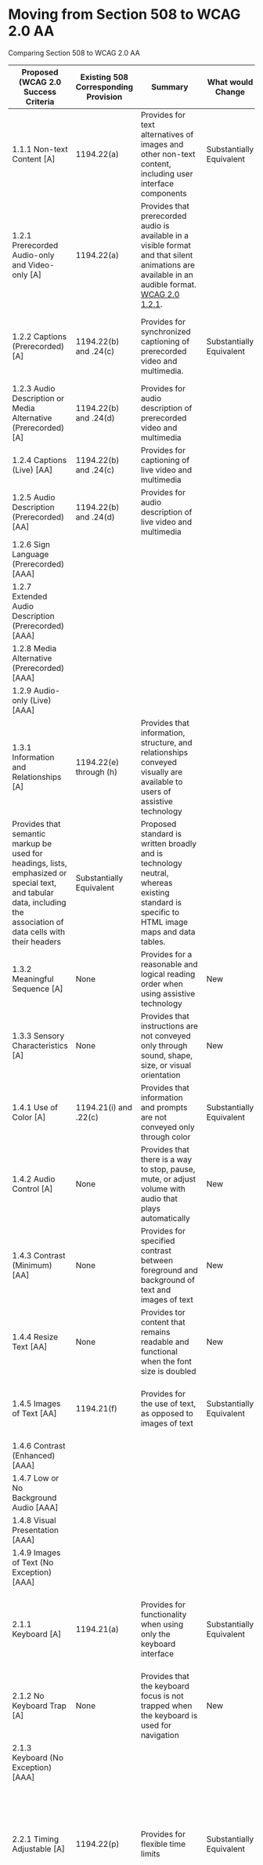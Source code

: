 # Moving from Section 508 to WCAG 2.0 AA
Comparing Section 508 to WCAG 2.0 AA


|Proposed (WCAG 2.0 Success Criteria|Existing 508 Corresponding Provision|Summary|What would Change|Comment|
|--- |--- |--- |--- |--- |
|1.1.1 Non-text Content [A]|1194.22(a)|Provides for text alternatives of images and other non-text content, including user interface components|Substantially Equivalent|WCAG 2.0 provides additional detail for categories of non-text content [WCAG 2.0 1.1.1](https://www.w3.org/WAI/WCAG20/quickref/#qr-text-equiv-all).|
|1.2.1 Prerecorded Audio-only and Video-only [A]|1194.22(a)|Provides that prerecorded audio is available in a visible format and that silent animations are available in an audible format. [WCAG 2.0 1.2.1](https://www.w3.org/WAI/WCAG20/quickref/#qr-media-equiv-av-only-alt).|
|1.2.2 Captions (Prerecorded) [A]|1194.22(b) and .24(c)|Provides for synchronized captioning of prerecorded video and multimedia.|Substantially Equivalent|Proposed standard distinguishes between live and prerecorded media. [WCAG 2.0 1.2.2](https://www.w3.org/WAI/WCAG20/quickref/#qr-media-equiv-captions).|
|1.2.3 Audio Description or Media Alternative (Prerecorded) [A]|1194.22(b) and .24(d)|Provides for audio description of prerecorded video and multimedia || [WCAG 2.0 1.2.3](https://www.w3.org/WAI/WCAG20/quickref/#qr-media-equiv-audio-desc)|
|1.2.4 Captions (Live) [AA]|1194.22(b) and .24(c)|Provides for captioning of live video and multimedia || [WCAG 2.0 1.2.4](https://www.w3.org/WAI/WCAG20/quickref/#qr-media-equiv-real-time-captions)|
|1.2.5 Audio Description (Prerecorded) [AA]|1194.22(b) and .24(d)|Provides for audio description of live video and multimedia || [WCAG 2.0 1.2.5](https://www.w3.org/WAI/WCAG20/quickref/#qr-media-equiv-audio-desc-only)|
|1.2.6 Sign Language (Prerecorded) [AAA]|  |  |  |  |
|1.2.7 Extended Audio Description (Prerecorded) [AAA]|  |  |  |  |
|1.2.8 Media Alternative (Prerecorded) [AAA]|  |  |  |  |
|1.2.9 Audio-only (Live) [AAA]|  |  |  |  |
|1.3.1 Information and Relationships [A]|1194.22(e) through (h)|Provides that information, structure, and relationships conveyed visually are available to users of assistive technology
Provides that semantic markup be used for headings, lists, emphasized or special text, and tabular data, including the association of data cells with their headers|Substantially Equivalent|Proposed standard is written broadly and is technology neutral, whereas existing standard is specific to HTML image maps and data tables.|
|1.3.2 Meaningful Sequence [A]|None|Provides for a reasonable and logical reading order  when using assistive technology|New||
|1.3.3 Sensory Characteristics [A]|None|Provides that instructions are not conveyed only through sound, shape, size, or visual orientation|New||
|1.4.1 Use of Color [A]|1194.21(i) and .22(c)|Provides that information and prompts are not conveyed only through color|Substantially Equivalent|No technical difference.|
|1.4.2 Audio Control [A]|None|Provides that there is a way to stop, pause, mute, or adjust volume with audio that plays automatically|New||
|1.4.3 Contrast (Minimum) [AA]|None|Provides for specified contrast between foreground and background of text and images of text|New||
|1.4.4 Resize Text [AA]|None|Provides tor content that remains readable and functional when the font size is doubled|New||
|1.4.5 Images of Text [AA]|1194.21(f)|Provides for the use of text, as opposed to images of text|Substantially Equivalent|Proposed standard provides detail for two situations where images of text are permissible.|
|1.4.6 Contrast (Enhanced) [AAA]|  |  |  |  |
|1.4.7 Low or No Background Audio [AAA]|  |  |  |  |
|1.4.8 Visual Presentation [AAA]|  |  |  |  |
|1.4.9 Images of Text (No Exception) [AAA]|  |  |  |  |
|2.1.1 Keyboard [A]|1194.21(a)|Provides for functionality when using only the keyboard interface|Substantially Equivalent|Proposed standard clarifies the requirement by emphasizing the method of input, rather than the nature of the output.|
|2.1.2 No Keyboard Trap [A]|None|Provides that the keyboard focus is not trapped when the keyboard is used for navigation|New||
|2.1.3 Keyboard (No Exception) [AAA]|  |  |  |  |
|2.2.1 Timing Adjustable [A]|1194.22(p)|Provides for flexible time limits|Substantially Equivalent|Proposed standard provides additional options to the single approach specified in the existing provision (that the user “be alerted and given sufficient time to indicate more time is required”).|
|2.2.2 Pause, Stop, Hide [A]|1194.21(h)|Provides for user control over moving, blinking, scrolling, and information that updates automatically|Substantially Equivalent|Proposed standard specifies options (pause, stop, hide, or control the frequency) instead of “displayable in at least one non-animated presentation mode”, and allows for when animation “is part of an activity where it is essential” (for example, data that is being updated in real time).|
|2.2.3 No Timing [AAA]|  |  |  |  |
|2.2.4 Interruptions [AAA]|  |  |  |  |
|2.2.5 Re-authenticating [AAA]|  |  |  |  |
|2.3.1 Three Flashes or Below Threshold [A]|1194.21(k) and .22(j)|Provides that nothing flashes more than three times per second, unless the flash is very small and does not contain too much red|Substantially Equivalent|Proposed standard takes into consideration the size and hue of the flash.|
|2.3.2 Three Flashes [AAA]|  |  |  |  |
|2.4.1 Bypass Blocks [A]|1194.22(o)|Provides for a skip navigation link or other means to bypass repetitive content|Substantially Equivalent|Proposed standard uses the phrase “blocks of content that are repeated” instead of just “repetitive navigation links”.|
|2.4.2 Page Title [A]|1194.22(i)|Provides for descriptive and informative page titles|Substantially Equivalent|Proposed standard is for all types of content instead of just HTML frames.|
|2.4.3 Focus Order [A]|None|Provides for a keyboard-oriented navigation order that is reasonable and logical Provides that links, form elements, and other user interface controls and components have a reasonable and logical navigation order|New||
|2.4.4 Link Purpose (In Context) [A]|None|Provides that the purpose of any link is understandable from its text or context|New||
|2.4.5 Multiple Ways  [AA]|None|Provides for two or more means to locate content|New||
|2.4.6 Headings and Labels [AA]|None|Provides that headings and labels are descriptive|New||
|2.4.7 Focus Visible [AA]|1194.21(c)|Provides that the keyboard focus is visually apparent when using the keyboard to navigate|Substantially Equivalent|Proposed standard uses the phrase “indicator is visible” instead of “well-defined on-screen indication”.|
|2.4.8 Location [AAA]|  |  |  |  |
|2.4.9 Link Purpose (Link Only) [AAA]|  |  |  |  |
|2.4.10 Section Headings [AAA]|  |  |  |  |
|3.1.1 Language of Page [A]|None|Provides that the default language of content is exposed  to assistive technology|New||
|3.1.2 Language of Parts [AA]|None|Provides that changes in language are exposed to assistive technology|New||
|3.1.3 Unusual Words [AAA]|  |  |  |  |
|3.1.4 Abbreviations [AAA]|  |  |  |  |
|3.1.5 Reading Level [AAA]|  |  |  |  |
|3.1.6 Pronunciation [AAA]|  |  |  |  |
|3.2.1 On Focus [A]|1194.21(l) and .22(n)|Provides that user interface components do not initiate a change of context when receiving focus|Substantially Equivalent|Proposed standard is explicit instead of having the requirement implicit in that “the form shall allow people using assistive technology to access the information, field elements, and functionality required for completion and submission of the form, including all directions and cues.”|
|3.2.2 On Input [A]|1194.21(l) and .22(n)|Provides that changing the setting of user interface components does not automatically cause a change of context|
|3.2.3 Consistent Navigation [AA]|None|Provides that repeated navigational components occur in the same relative order each time they are encountered|New||
|3.2.4 Consistent Identification [AA]|1194.21(e)|Provides that components having the same functionality are identified consistently|Substantially Equivalent|Proposed standard is for all types of content instead of just “bitmap images”.|
|3.2.5 Change on Request [AAA]|  |  |  |  |
|3.3.1 Error Identification [A]|1194.21(l) and .22(n)|Provides that automatically detected input errors are identified and described in text to the user|Substantially Equivalent|Proposed standard is explicit instead of having the requirement implicit in that “the form shall allow people using assistive technology to access the information, field elements, and functionality required for completion and submission of the form, including all directions and cues.”|
|3.3.2 Labels or Instructions [A]|1194.21(l) and .22(n)|Provides for labels or instructions when content requires user input|
|3.3.3 Error Suggestion [AA]|None|Provides that the system makes suggestions for correction when input errors are automatically detected and suggestions are available|New||
|3.3.4 Error Prevention (Legal, Financial, Data) [AA]|None|Provides that when legal, financial, or test data can be changed or deleted the changes or deletions can be reversed, verified, or confirmed|New||
|3.3.5 Help [AAA]|  |  |  |  |
|3.3.6 Error Prevention (All) [AAA]|  |  |  |  |
|4.1.1 Parsing [A]|None|Provides that significant HTML/XHTML validation and parsing errors in source code are avoided|New||
|4.1.2 Name, Role, Value [A]|1194.21(d)|Provides that sufficient information (including identity, operation, and state) about user interface components is available to assistive technology|Substantially Equivalent|Proposed standard uses the phrase “programmatically determined” instead of “available to assistive technology”.|
